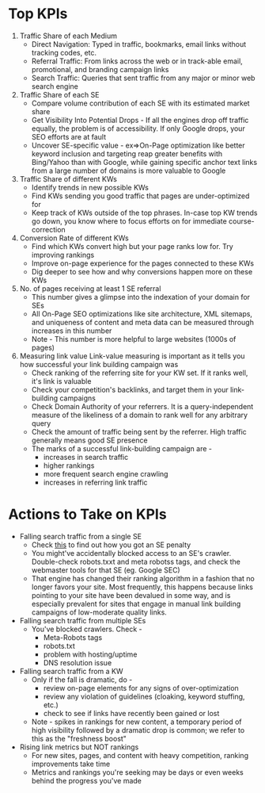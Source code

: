 # Top KPIs
1. Traffic Share of each Medium 
    * Direct Navigation: Typed in traffic, bookmarks, email links without tracking codes, etc.
    * Referral Traffic: From links across the web or in track-able email, promotional, and branding campaign links
    * Search Traffic: Queries that sent traffic from any major or minor web search engine
2. Traffic Share of each SE
    * Compare volume contribution of each SE with its estimated market share
    * Get Visibility Into Potential Drops - If all the engines drop off traffic equally, the problem is of accessibility. If only Google drops, your SEO efforts are at fault
    * Uncover SE-specific value - ex=>On-Page optimization like better keyword inclusion and targeting reap greater benefits with Bing/Yahoo than with Google, while gaining specific anchor text links from a large number of domains is more valuable to Google
3. Traffic Share of different KWs
    * Identify trends in new possible KWs
    * Find KWs sending you good traffic that pages are under-optimized for 
    * Keep track of KWs outside of the top phrases. In-case top KW trends go down, you know where to focus efforts on for immediate course-correction
4. Conversion Rate of different KWs
    * Find which KWs convert high but your page ranks low for. Try improving rankings
    * Improve on-page experience for the pages connected to these KWs
    * Dig deeper to see how and why conversions happen more on these KWs
5. No. of pages receiving at least 1 SE referral
    * This number gives a glimpse into the indexation of your domain for SEs
    * All On-Page SEO optimizations like site architecture, XML sitemaps, and uniqueness of content and meta data can be measured through increases in this number
    * Note - This number is more helpful to large websites (1000s of pages)
6. Measuring link value
Link-value measuring is important as it tells you how successful your link building campaign was
    * Check ranking of the referring site for your KW set. If it ranks well, it's link is valuable
    * Check your competition's backlinks, and target them in your link-building campaigns
    * Check Domain Authority of your referrers. It is a query-independent measure of the likeliness of a domain to rank well for any arbitrary query
    * Check the amount of traffic being sent by the referrer. High traffic generally means good SE presence
    * The marks of a successful link-building campaign are - 
        * increases in search traffic
        * higher rankings
        * more frequent search engine crawling
        *  increases in referring link traffic


# Actions to Take on KPIs
* Falling search traffic from a single SE
    * Check [this](https://moz.com/blog/how-to-handle-a-google-penalty-and-an-example-from-the-field-of-real-estate) to find out how you got an SE penalty
    * You might've accidentally blocked access to an SE's crawler. Double-check robots.txxt and meta robotss tags, and check the webmaster tools for that SE (eg. Google SEC)
    * That engine has changed their ranking algorithm in a fashion that no longer favors your site. Most frequently, this happens because links pointing to your site have been devalued in some way, and is especially prevalent for sites that engage in manual link building campaigns of low-moderate quality links.
* Falling search traffic from multiple SEs
    * You've blocked crawlers. Check -
        * Meta-Robots tags
        * robots.txt
        * problem with hosting/uptime
        * DNS resolution issue
* Falling search traffic from a KW
    * Only if the fall is dramatic, do -
        * review on-page elements for any signs of over-optimization
        * review any violation of guidelines (cloaking, keyword stuffing, etc.) 
        * check to see if links have recently been gained or lost
    * Note - spikes in rankings for new content, a temporary period of high visibility followed by a dramatic drop is common; we refer to this as the "freshness boost"
* Rising link metrics but NOT rankings
    * For new sites, pages, and content with heavy competition, ranking improvements take time
    * Metrics and rankings you're seeking may be days or even weeks behind the progress you've made